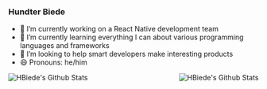 ### Hundter Biede
- 🔭 I’m currently working on a React Native development team
- 🌱 I’m currently learning everything I can about various programming languages and frameworks
- 🤔 I’m looking to help smart developers make interesting products
- 😄 Pronouns: he/him

<a href="https://hbiede.com">
  <img align="left" alt="HBiede's Github Stats" src="https://github-readme-stats.vercel.app/api?username=HBiede&show_icons=true&hide_border=true&count_private=true" />
  <img align="right" alt="HBiede's Github Stats" src="https://github-readme-stats.vercel.app/api/top-langs/?username=hbiede&count_private=true&layout=compact&langs_count=6&hide_border=true" />

</a>
